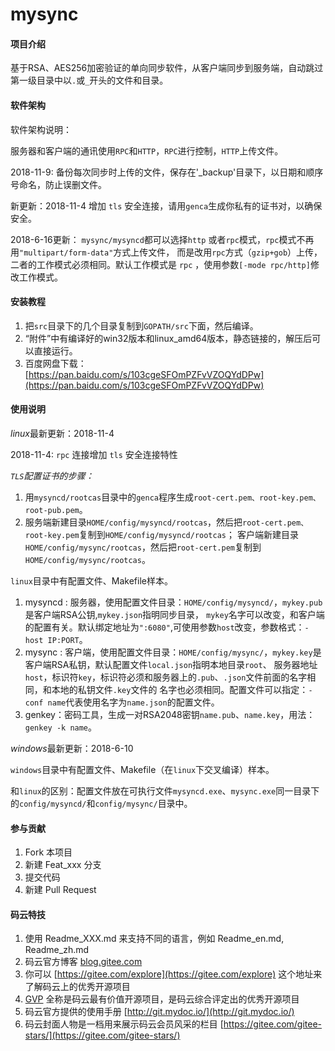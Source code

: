 # mysync

#### 项目介绍
基于RSA、AES256加密验证的单向同步软件，从客户端同步到服务端，自动跳过第一级目录中以`.`或`_`开头的文件和目录。

#### 软件架构
软件架构说明：

服务器和客户端的通讯使用`RPC`和`HTTP`，`RPC`进行控制，`HTTP`上传文件。

2018-11-9: 备份每次同步时上传的文件，保存在'_backup'目录下，以日期和顺序号命名，防止误删文件。

新更新：2018-11-4 增加 `tls` 安全连接，请用`genca`生成你私有的证书对，以确保安全。

2018-6-16更新： `mysync/mysyncd`都可以选择`http` 或者`rpc`模式，`rpc`模式不再用`"multipart/form-data"`方式上传文件，
而是改用`rpc`方式（`gzip+gob`）上传，二者的工作模式必须相同。默认工作模式是 `rpc` ，使用参数`[-mode rpc/http]`修改工作模式。

#### 安装教程

1. 把`src`目录下的几个目录复制到`GOPATH/src`下面，然后编译。
2. “附件”中有编译好的win32版本和linux_amd64版本，静态链接的，解压后可以直接运行。
3. 百度网盘下载： [https://pan.baidu.com/s/103cgeSFOmPZFvVZOQYdDPw](https://pan.baidu.com/s/103cgeSFOmPZFvVZOQYdDPw)

#### 使用说明

*linux*最新更新：2018-11-4

2018-11-4: `rpc` 连接增加 `tls` 安全连接特性

*`TLS`配置证书的步骤：*

1. 用`mysyncd/rootcas`目录中的`genca`程序生成`root-cert.pem、root-key.pem、root-pub.pem`。
2. 服务端新建目录`HOME/config/mysyncd/rootcas`，然后把`root-cert.pem、root-key.pem`复制到`HOME/config/mysyncd/rootcas`；
客户端新建目录`HOME/config/mysync/rootcas`，然后把`root-cert.pem`复制到`HOME/config/mysync/rootcas`。

`linux`目录中有配置文件、Makefile样本。

1. mysyncd : 服务器，使用配置文件目录：`HOME/config/mysyncd/`，`mykey.pub`是客户端RSA公钥,`mykey.json`指明同步目录，
`mykey`名字可以改变，和客户端的配置有关。默认绑定地址为`":6080"`,可使用参数`host`改变，参数格式：`-host IP:PORT`。
2. mysync : 客户端，使用配置文件目录：`HOME/config/mysync/`，`mykey.key`是客户端RSA私钥，默认配置文件`local.json`指明本地目录`root`、
服务器地址`host`，标识符`key`，标识符必须和服务器上的`.pub`、`.json`文件前面的名字相同，和本地的私钥文件`.key`文件的
名字也必须相同。配置文件可以指定：`-conf name`代表使用名字为`name.json`的配置文件。
3. genkey：密码工具，生成一对RSA2048密钥`name.pub`、`name.key`，用法：`genkey -k name`。

*windows*最新更新：2018-6-10

`windows`目录中有配置文件、Makefile（在`linux`下交叉编译）样本。

和`linux`的区别：配置文件放在可执行文件`mysyncd.exe`、`mysync.exe`同一目录下的`config/mysyncd/`和`config/mysync/`目录中。

#### 参与贡献

1. Fork 本项目
2. 新建 Feat_xxx 分支
3. 提交代码
4. 新建 Pull Request


#### 码云特技

1. 使用 Readme\_XXX.md 来支持不同的语言，例如 Readme\_en.md, Readme\_zh.md
2. 码云官方博客 [blog.gitee.com](https://blog.gitee.com)
3. 你可以 [https://gitee.com/explore](https://gitee.com/explore) 这个地址来了解码云上的优秀开源项目
4. [GVP](https://gitee.com/gvp) 全称是码云最有价值开源项目，是码云综合评定出的优秀开源项目
5. 码云官方提供的使用手册 [http://git.mydoc.io/](http://git.mydoc.io/)
6. 码云封面人物是一档用来展示码云会员风采的栏目 [https://gitee.com/gitee-stars/](https://gitee.com/gitee-stars/)
